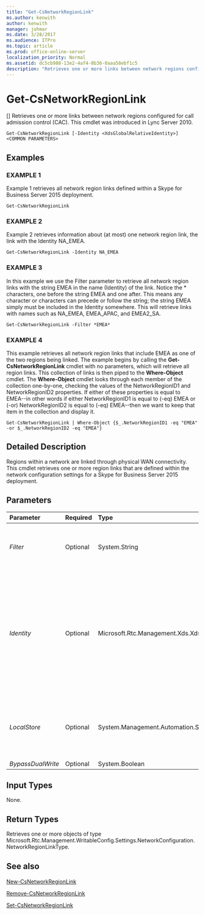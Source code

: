 ```yaml
---
title: "Get-CsNetworkRegionLink"
ms.author: kenwith
author: kenwith
manager: johmar
ms.date: 3/28/2017
ms.audience: ITPro
ms.topic: article
ms.prod: office-online-server
localization_priority: Normal
ms.assetid: dc5cb988-13e2-4af4-8b36-0aaa58ebf1c5
description: "Retrieves one or more links between network regions configured for call admission control (CAC). This cmdlet was introduced in Lync Server 2010."
---
```


# Get-CsNetworkRegionLink
[]
Retrieves one or more links between network regions configured for call admission control (CAC). This cmdlet was introduced in Lync Server 2010.
  
```
Get-CsNetworkRegionLink [-Identity <XdsGlobalRelativeIdentity>] <COMMON PARAMETERS>

```

## Examples

### EXAMPLE 1

Example 1 retrieves all network region links defined within a Skype for Business Server 2015 deployment.
  
```
Get-CsNetworkRegionLink
```

### EXAMPLE 2

Example 2 retrieves information about (at most) one network region link, the link with the Identity NA_EMEA.
  
```
Get-CsNetworkRegionLink -Identity NA_EMEA
```

### EXAMPLE 3

In this example we use the Filter parameter to retrieve all network region links with the string EMEA in the name (Identity) of the link. Notice the \* characters, one before the string EMEA and one after. This means any character or characters can precede or follow the string; the string EMEA simply must be included in the Identity somewhere. This will retrieve links with names such as NA_EMEA, EMEA_APAC, and EMEA2_SA.
  
```
Get-CsNetworkRegionLink -Filter *EMEA*
```

### EXAMPLE 4

This example retrieves all network region links that include EMEA as one of the two regions being linked. The example begins by calling the **Get-CsNetworkRegionLink** cmdlet with no parameters, which will retrieve all region links. This collection of links is then piped to the **Where-Object** cmdlet. The **Where-Object** cmdlet looks through each member of the collection one-by-one, checking the values of the NetworkRegionID1 and NetworkRegionID2 properties. If either of these properties is equal to EMEA--in other words if either NetworkRegionID1 is equal to (-eq) EMEA or (-or) NetworkRegionID2 is equal to (-eq) EMEA--then we want to keep that item in the collection and display it.
  
```
Get-CsNetworkRegionLink | Where-Object {$_.NetworkRegionID1 -eq "EMEA" -or $_.NetworkRegionID2 -eq "EMEA"}
```

## Detailed Description

Regions within a network are linked through physical WAN connectivity. This cmdlet retrieves one or more region links that are defined within the network configuration settings for a Skype for Business Server 2015 deployment.
  
## Parameters

|**Parameter**|**Required**|**Type**|**Description**|
|:-----|:-----|:-----|:-----|
| _Filter_ <br/> |Optional  <br/> |System.String  <br/> |Accepts a wildcard string that is used to retrieve network links based on matching the value of the Identity to the wildcard string.  <br/> |
| _Identity_ <br/> |Optional  <br/> |Microsoft.Rtc.Management.Xds.XdsGlobalRelativeIdentity  <br/> |The unique identifier of the network region link you want to retrieve. Network region links are created only at the global scope, so this identifier does not need to specify a scope. Instead, it contains a string that is a unique name that identifies that link. (Note that this value is the same as the NetworkRegionLinkID.)  <br/> |
| _LocalStore_ <br/> |Optional  <br/> |System.Management.Automation.SwitchParameter  <br/> |Retrieves the network region link information from the local replica of the Central Management store, rather than the Central Management store itself.  <br/> |
| _BypassDualWrite_ <br/> |Optional  <br/> |System.Boolean  <br/> |PARAMVALUE: $true | $false  <br/> |
   
## Input Types

None.
  
## Return Types

Retrieves one or more objects of type Microsoft.Rtc.Management.WritableConfig.Settings.NetworkConfiguration.NetworkRegionLinkType.
  
## See also

#### 

[New-CsNetworkRegionLink](new-csnetworkregionlink.md)
  
[Remove-CsNetworkRegionLink](remove-csnetworkregionlink.md)
  
[Set-CsNetworkRegionLink](set-csnetworkregionlink.md)

